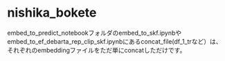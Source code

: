 # nishika_bokete
embed_to_predict_notebookフォルダのembed_to_skf.ipynbやembed_to_ef_debarta_rep_clip_skf.ipynbにあるconcat_file(df_1_trなど）は、それぞれのembeddingファイルをただ単にconcatしただけです。
